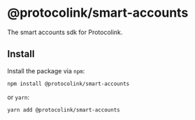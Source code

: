 # @protocolink/smart-accounts

The smart accounts sdk for Protocolink.

## Install

Install the package via `npm`:

```sh
npm install @protocolink/smart-accounts
```

or `yarn`:

```sh
yarn add @protocolink/smart-accounts
```
